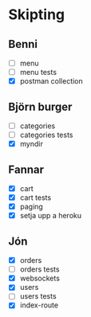 # Skipting

## Benni

- [ ] menu
- [ ] menu tests
- [x] postman collection

## Björn burger

- [ ] categories
- [ ] categories tests
- [x] myndir

## Fannar

- [x] cart
- [x] cart tests
- [x] paging
- [x] setja upp a heroku

## Jón

- [x] orders
- [ ] orders tests
- [x] websockets
- [x] users
- [ ] users tests
- [x] index-route
